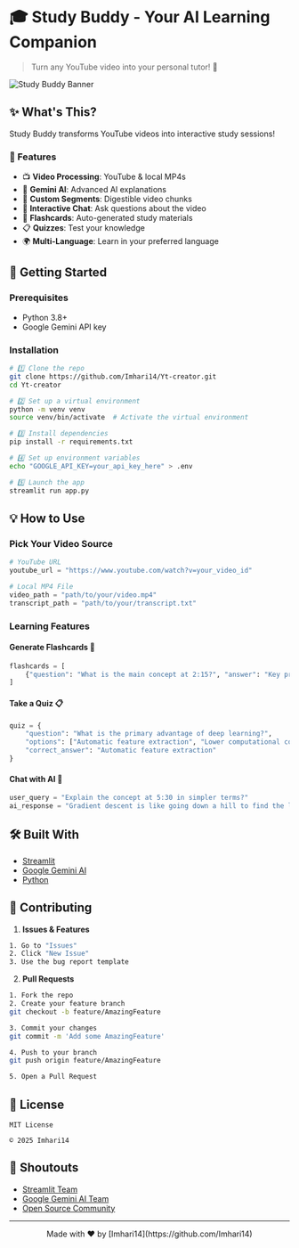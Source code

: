 # 🎓 Study Buddy - Your AI Learning Companion 

> Turn any YouTube video into your personal tutor! 🚀

![Study Buddy Banner](https://user-images.githubusercontent.com/your-username/study-buddy-banner.png)

## ✨ What's This?

Study Buddy transforms YouTube videos into interactive study sessions! 

### 🎯 Features

- 📺 **Video Processing**: YouTube & local MP4s
- 🤖 **Gemini AI**: Advanced AI explanations
- 🎯 **Custom Segments**: Digestible video chunks
- 💭 **Interactive Chat**: Ask questions about the video
- 📝 **Flashcards**: Auto-generated study materials
- 📋 **Quizzes**: Test your knowledge
- 🌍 **Multi-Language**: Learn in your preferred language

## 🚀 Getting Started

### Prerequisites

- Python 3.8+
- Google Gemini API key

### Installation

```bash
# 1️⃣ Clone the repo
git clone https://github.com/Imhari14/Yt-creator.git
cd Yt-creator

# 2️⃣ Set up a virtual environment
python -m venv venv
source venv/bin/activate  # Activate the virtual environment

# 3️⃣ Install dependencies
pip install -r requirements.txt

# 4️⃣ Set up environment variables
echo "GOOGLE_API_KEY=your_api_key_here" > .env

# 5️⃣ Launch the app
streamlit run app.py
```

## 💡 How to Use

### Pick Your Video Source

```python
# YouTube URL
youtube_url = "https://www.youtube.com/watch?v=your_video_id"

# Local MP4 File
video_path = "path/to/your/video.mp4"
transcript_path = "path/to/your/transcript.txt"
```

### Learning Features

#### Generate Flashcards 📝
```python
flashcards = [
    {"question": "What is the main concept at 2:15?", "answer": "Key principle of machine learning algorithms"}
]
```

#### Take a Quiz 📋
```python
quiz = {
    "question": "What is the primary advantage of deep learning?",
    "options": ["Automatic feature extraction", "Lower computational cost"],
    "correct_answer": "Automatic feature extraction"
}
```

#### Chat with AI 💭
```python
user_query = "Explain the concept at 5:30 in simpler terms?"
ai_response = "Gradient descent is like going down a hill to find the lowest point."
```

## 🛠️ Built With

- [Streamlit](https://streamlit.io/)
- [Google Gemini AI](https://deepmind.google/technologies/gemini/)
- [Python](https://www.python.org/)

## 🤝 Contributing

1. **Issues & Features**
```bash
1. Go to "Issues"
2. Click "New Issue"
3. Use the bug report template
```

2. **Pull Requests**
```bash
1. Fork the repo
2. Create your feature branch
git checkout -b feature/AmazingFeature

3. Commit your changes
git commit -m 'Add some AmazingFeature'

4. Push to your branch
git push origin feature/AmazingFeature

5. Open a Pull Request
```

## 📝 License

```text
MIT License

© 2025 Imhari14
```

## 🙌 Shoutouts

- [Streamlit Team](https://streamlit.io/)
- [Google Gemini AI Team](https://deepmind.google/technologies/gemini/)
- [Open Source Community](https://github.com/)

---

<div align="center">
Made with ❤️ by [Imhari14](https://github.com/Imhari14)
</div>
